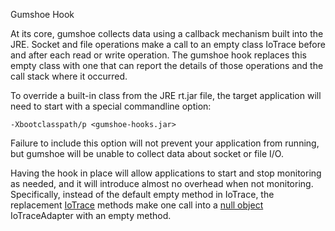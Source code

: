 Gumshoe Hook

At its core, gumshoe collects data using a callback mechanism built into the JRE.
Socket and file operations make a call to an empty class IoTrace before and after
each read or write operation.  The gumshoe hook replaces this empty class with one
that can report the details of those operations and the call stack where it occurred.

To override a built-in class from the JRE rt.jar file, the target application
will need to start with a special commandline option: 

    -Xbootclasspath/p <gumshoe-hooks.jar>
    
Failure to include this option will not prevent your application from running,
but gumshoe will be unable to collect data about socket or file I/O.

Having the hook in place will allow applications to start and stop monitoring
as needed, and it will introduce almost no overhead when not monitoring.
Specifically, instead of the default empty method in IoTrace, the replacement
[IoTrace](../gumshoe-hooks/src/main/java/sun/misc/IoTrace.java) 
methods make one call into a 
[null object](https://en.wikipedia.org/wiki/Null_Object_pattern) IoTraceAdapter
with an empty method.  